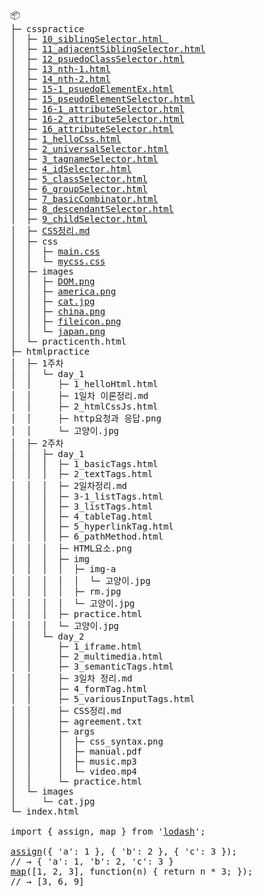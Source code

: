 <pre>
📦 
├─ csspractice
│  ├─ <a href="https://yhs99.github.io/goott/csspractice/10_siblingSelector">10_siblingSelector.html </a>
│  ├─ <a href="https://yhs99.github.io/goott/csspractice/11_adjacentSiblingSelector">11_adjacentSiblingSelector.html</a>
│  ├─ <a href="https://yhs99.github.io/goott/csspractice/12_psuedoClassSelector">12_psuedoClassSelector.html</a>
│  ├─ <a href="https://yhs99.github.io/goott/csspractice/13_nth-1">13_nth-1.html</a>
│  ├─ <a href="https://yhs99.github.io/goott/csspractice/14_nth-2">14_nth-2.html</a>
│  ├─ <a href="https://yhs99.github.io/goott/csspractice/15-1_psuedoElementEx">15-1_psuedoElementEx.html</a>
│  ├─ <a href="https://yhs99.github.io/goott/csspractice/15_pseudoElementSelector">15_pseudoElementSelector.html</a>
│  ├─ <a href="https://yhs99.github.io/goott/csspractice/16-1_attributeSelector">16-1_attributeSelector.html</a>
│  ├─ <a href="https://yhs99.github.io/goott/csspractice/16-2_attributeSelector">16-2_attributeSelector.html</a>
│  ├─ <a href="https://yhs99.github.io/goott/csspractice/16_attributeSelector">16_attributeSelector.html</a>
│  ├─ <a href="https://yhs99.github.io/goott/csspractice/1_helloCss">1_helloCss.html</a>
│  ├─ <a href="https://yhs99.github.io/goott/csspractice/2_universalSelector">2_universalSelector.html</a>
│  ├─ <a href="https://yhs99.github.io/goott/csspractice/3_tagnameSelector">3_tagnameSelector.html</a>
│  ├─ <a href="https://yhs99.github.io/goott/csspractice/4_idSelector">4_idSelector.html</a>
│  ├─ <a href="https://yhs99.github.io/goott/csspractice/5_classSelector">5_classSelector.html</a>
│  ├─ <a href="https://yhs99.github.io/goott/csspractice/6_groupSelector">6_groupSelector.html</a>
│  ├─ <a href="https://yhs99.github.io/goott/csspractice/7_basicCombinator">7_basicCombinator.html</a>
│  ├─ <a href="https://yhs99.github.io/goott/csspractice/8_descendantSelector">8_descendantSelector.html</a>
│  ├─ <a href="https://yhs99.github.io/goott/csspractice/9_childSelector">9_childSelector.html</a>
│  ├─ <a href="https://yhs99.github.io/goott/csspractice/CSS정리">CSS정리.md</a>
│  ├─ css
│  │  ├─ <a href="https://yhs99.github.io/goott/csspractice/css/main.css">main.css</a>
│  │  └─ <a href="https://yhs99.github.io/goott/csspractice/css/mycss.css">mycss.css</a>
│  ├─ images
│  │  ├─ <a href="https://yhs99.github.io/goott/csspractice/images/DOM.png">DOM.png</a>
│  │  ├─ <a href="https://yhs99.github.io/goott/csspractice/images/america.png">america.png</a>
│  │  ├─ <a href="https://yhs99.github.io/goott/csspractice/images/cat.jpg">cat.jpg</a>
│  │  ├─ <a href="https://yhs99.github.io/goott/csspractice/images/china.png">china.png</a>
│  │  ├─ <a href="https://yhs99.github.io/goott/csspractice/images/fileicon.png">fileicon.png</a>
│  │  └─ <a href="https://yhs99.github.io/goott/csspractice/images/japan.png">japan.png</a>
│  └─ practicenth.html
├─ htmlpractice
│  ├─ 1주차
│  │  └─ day_1
│  │     ├─ 1_helloHtml.html
│  │     ├─ 1일차 이론정리.md
│  │     ├─ 2_htmlCssJs.html
│  │     ├─ http요청과 응답.png
│  │     └─ 고양이.jpg
│  ├─ 2주차
│  │  ├─ day_1
│  │  │  ├─ 1_basicTags.html
│  │  │  ├─ 2_textTags.html
│  │  │  ├─ 2일차정리.md
│  │  │  ├─ 3-1_listTags.html
│  │  │  ├─ 3_listTags.html
│  │  │  ├─ 4_tableTag.html
│  │  │  ├─ 5_hyperlinkTag.html
│  │  │  ├─ 6_pathMethod.html
│  │  │  ├─ HTML요소.png
│  │  │  ├─ img
│  │  │  │  ├─ img-a
│  │  │  │  │  └─ 고양이.jpg
│  │  │  │  ├─ rm.jpg
│  │  │  │  └─ 고양이.jpg
│  │  │  ├─ practice.html
│  │  │  └─ 고양이.jpg
│  │  └─ day_2
│  │     ├─ 1_iframe.html
│  │     ├─ 2_multimedia.html
│  │     ├─ 3_semanticTags.html
│  │     ├─ 3일차 정리.md
│  │     ├─ 4_formTag.html
│  │     ├─ 5_variousInputTags.html
│  │     ├─ CSS정리.md
│  │     ├─ agreement.txt
│  │     ├─ args
│  │     │  ├─ css_syntax.png
│  │     │  ├─ manual.pdf
│  │     │  ├─ music.mp3
│  │     │  └─ video.mp4
│  │     └─ practice.html
│  └─ images
│     └─ cat.jpg
└─ index.html

import { assign, map } from '<a href="https://www.npmjs.com/package/lodash" title="Lodash on npm">lodash</a>';

<a href="https://lodash.com/docs#assign" title="assign documentation">assign</a>({ 'a': 1 }, { 'b': 2 }, { 'c': 3 });
// → { 'a': 1, 'b': 2, 'c': 3 } 
<a href="https://lodash.com/docs#map" title="map documentation">map</a>([1, 2, 3], function(n) { return n * 3; });
// → [3, 6, 9] 
</pre>